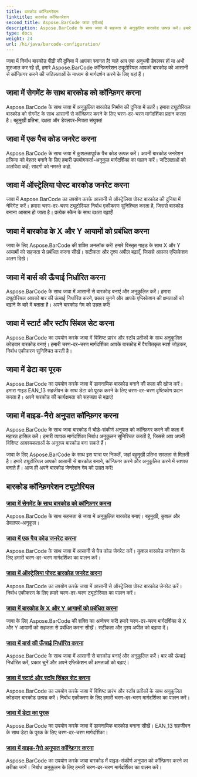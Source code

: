 ```yaml
---
title: बारकोड कॉन्फ़िगरेशन
linktitle: बारकोड कॉन्फ़िगरेशन
second_title: Aspose.BarCode जावा एपीआई
description: Aspose.BarCode के साथ जावा में सहजता से अनुकूलित बारकोड उत्पन्न करें। हमारे बहुमुखी ट्यूटोरियल के साथ दक्षता और डेवलपर-मित्रता बढ़ाएँ।
type: docs
weight: 24
url: /hi/java/barcode-configuration/
---
```


जावा में निर्बाध बारकोड पीढ़ी की दुनिया में आपका स्वागत है! चाहे आप एक अनुभवी डेवलपर हों या अभी शुरुआत कर रहे हों, हमारे Aspose.BarCode कॉन्फ़िगरेशन ट्यूटोरियल आपको बारकोड को आसानी से कॉन्फ़िगर करने की जटिलताओं के माध्यम से मार्गदर्शन करने के लिए यहां हैं।

## जावा में सेगमेंट के साथ बारकोड को कॉन्फ़िगर करना

Aspose.BarCode के साथ जावा में अनुकूलित बारकोड निर्माण की दुनिया में उतरें। हमारा ट्यूटोरियल बारकोड को सेगमेंट के साथ आसानी से कॉन्फ़िगर करने के लिए चरण-दर-चरण मार्गदर्शिका प्रदान करता है। बहुमुखी प्रतिभा, दक्षता और डेवलपर-मित्रता संयुक्त!

## जावा में एक पैच कोड जनरेट करना

Aspose.BarCode के साथ जावा में कुशलतापूर्वक पैच कोड उत्पन्न करें। अपनी बारकोड जनरेशन प्रक्रिया को बेहतर बनाने के लिए हमारी उपयोगकर्ता-अनुकूल मार्गदर्शिका का पालन करें। जटिलताओं को अलविदा कहें; सादगी को नमस्ते कहो.

## जावा में ऑस्ट्रेलिया पोस्ट बारकोड जनरेट करना

जावा में Aspose.BarCode का उपयोग करके आसानी से ऑस्ट्रेलिया पोस्ट बारकोड की दुनिया में नेविगेट करें। हमारा चरण-दर-चरण ट्यूटोरियल निर्बाध एकीकरण सुनिश्चित करता है, जिससे बारकोड बनाना आसान हो जाता है। प्रत्येक स्कैन के साथ दक्षता बढ़ाएँ!

## जावा में बारकोड के X और Y आयामों को प्रबंधित करना

जावा के लिए Aspose.BarCode की शक्ति अनलॉक करें! हमारे विस्तृत गाइड के साथ X और Y आयामों को सहजता से प्रबंधित करना सीखें। सटीकता और दृश्य अपील बढ़ाएँ, जिससे आपका एप्लिकेशन अलग दिखे।

## जावा में बार्स की ऊँचाई निर्धारित करना

Aspose.BarCode के साथ जावा में आसानी से बारकोड बनाएं और अनुकूलित करें। हमारा ट्यूटोरियल आपको बार की ऊंचाई निर्धारित करने, प्रकार चुनने और आपके एप्लिकेशन की क्षमताओं को बढ़ाने के बारे में बताता है। अपने बारकोड गेम को उन्नत करें!

## जावा में स्टार्ट और स्टॉप सिंबल सेट करना

Aspose.BarCode का उपयोग करके जावा में विशिष्ट प्रारंभ और स्टॉप प्रतीकों के साथ अनुकूलित कोडबार बारकोड बनाएं। हमारी चरण-दर-चरण मार्गदर्शिका आपके बारकोड में वैयक्तिकृत स्पर्श जोड़कर, निर्बाध एकीकरण सुनिश्चित करती है।

## जावा में डेटा का पूरक

Aspose.BarCode का उपयोग करके जावा में डायनामिक बारकोड बनाने की कला की खोज करें। हमारा गाइड EAN_13 सहजीवन के साथ डेटा को पूरक करने के लिए चरण-दर-चरण दृष्टिकोण प्रदान करता है। अपने बारकोड की कार्यक्षमता को सहजता से बढ़ाएं!

## जावा में वाइड-नैरो अनुपात कॉन्फ़िगर करना

Aspose.BarCode के साथ जावा बारकोड में चौड़े-संकीर्ण अनुपात को कॉन्फ़िगर करने की कला में महारत हासिल करें। हमारी व्यापक मार्गदर्शिका निर्बाध अनुकूलन सुनिश्चित करती है, जिससे आप अपनी विशिष्ट आवश्यकताओं के अनुरूप बारकोड बना सकते हैं।

जावा के लिए Aspose.BarCode के साथ इस यात्रा पर निकलें, जहां बहुमुखी प्रतिभा सरलता से मिलती है। हमारे ट्यूटोरियल आपको आसानी से बारकोड बनाने, कॉन्फ़िगर करने और अनुकूलित करने में सशक्त बनाते हैं। आज ही अपने बारकोड जेनरेशन गेम को उन्नत करें!
## बारकोड कॉन्फ़िगरेशन ट्यूटोरियल
### [जावा में सेगमेंट के साथ बारकोड को कॉन्फ़िगर करना](./configuring-barcode-segments/)
Aspose.BarCode के साथ सहजता से जावा में अनुकूलित बारकोड बनाएं। बहुमुखी, कुशल और डेवलपर-अनुकूल।
### [जावा में एक पैच कोड जनरेट करना](./generating-patch-code/)
Aspose.BarCode के साथ जावा में आसानी से पैच कोड जेनरेट करें। कुशल बारकोड जनरेशन के लिए हमारी चरण-दर-चरण मार्गदर्शिका का पालन करें।
### [जावा में ऑस्ट्रेलिया पोस्ट बारकोड जनरेट करना](./generating-australia-post-barcode/)
Aspose.BarCode का उपयोग करके जावा में आसानी से ऑस्ट्रेलिया पोस्ट बारकोड जेनरेट करें। निर्बाध एकीकरण के लिए हमारे चरण-दर-चरण ट्यूटोरियल का पालन करें।
### [जावा में बारकोड के X और Y आयामों को प्रबंधित करना](./managing-x-y-dimension-barcode/)
जावा के लिए Aspose.BarCode की शक्ति का अन्वेषण करें! हमारे चरण-दर-चरण मार्गदर्शिका से X और Y आयामों को सहजता से प्रबंधित करना सीखें। सटीकता और दृश्य अपील को बढ़ावा दें।
### [जावा में बार्स की ऊँचाई निर्धारित करना](./setting-bars-height/)
Aspose.BarCode के साथ जावा में आसानी से बारकोड बनाएं और अनुकूलित करें। बार की ऊंचाई निर्धारित करें, प्रकार चुनें और अपने एप्लिकेशन की क्षमताओं को बढ़ाएं।
### [जावा में स्टार्ट और स्टॉप सिंबल सेट करना](./setting-start-stop-symbols/)
Aspose.BarCode का उपयोग करके जावा में विशिष्ट प्रारंभ और स्टॉप प्रतीकों के साथ अनुकूलित कोडबार बारकोड उत्पन्न करें। निर्बाध एकीकरण के लिए हमारी चरण-दर-चरण मार्गदर्शिका का पालन करें।
### [जावा में डेटा का पूरक](./supplementing-data/)
Aspose.BarCode का उपयोग करके जावा में डायनामिक बारकोड बनाना सीखें। EAN_13 सहजीवन के साथ डेटा के पूरक के लिए चरण-दर-चरण मार्गदर्शिका।
### [जावा में वाइड-नैरो अनुपात कॉन्फ़िगर करना](./configuring-wide-narrow-ratio/)
Aspose.BarCode का उपयोग करके जावा बारकोड में वाइड-संकीर्ण अनुपात को कॉन्फ़िगर करने का तरीका जानें। निर्बाध अनुकूलन के लिए हमारी चरण-दर-चरण मार्गदर्शिका का पालन करें।